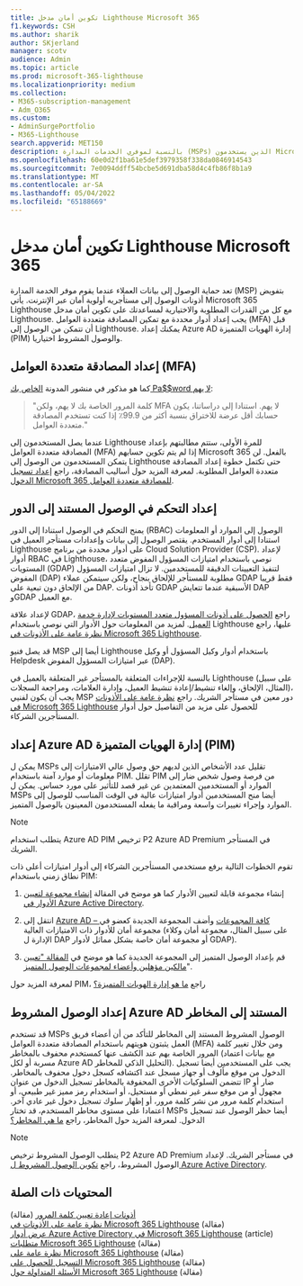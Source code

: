 ```yaml
---
title: تكوين أمان مدخل Lighthouse Microsoft 365
f1.keywords: CSH
ms.author: sharik
author: SKjerland
manager: scotv
audience: Admin
ms.topic: article
ms.prod: microsoft-365-lighthouse
ms.localizationpriority: medium
ms.collection:
- M365-subscription-management
- Adm_O365
ms.custom:
- AdminSurgePortfolio
- M365-Lighthouse
search.appverid: MET150
description: بالنسبة لموفري الخدمات المدارة (MSPs) الذين يستخدمون Microsoft 365 Lighthouse، تعرف على كيفية تكوين أمان المدخل.
ms.openlocfilehash: 60e0d2f1ba61e5def3979358f338da0846914543
ms.sourcegitcommit: 7e0094ddff54bcbe5d691dba58d4c4fb86f8b1a9
ms.translationtype: MT
ms.contentlocale: ar-SA
ms.lasthandoff: 05/04/2022
ms.locfileid: "65188669"
---
```

# <a name="configure-microsoft-365-lighthouse-portal-security"></a>تكوين أمان مدخل Lighthouse Microsoft 365

تعد حماية الوصول إلى بيانات العملاء عندما يقوم موفر الخدمة المدارة (MSP) بتفويض أذونات الوصول إلى مستأجريه أولوية أمان عبر الإنترنت. يأتي Microsoft 365 Lighthouse مع كل من القدرات المطلوبة والاختيارية لمساعدتك على تكوين أمان مدخل Lighthouse. يجب إعداد أدوار محددة مع تمكين المصادقة متعددة العوامل (MFA) قبل أن تتمكن من الوصول إلى Lighthouse. يمكنك إعداد Azure AD إدارة الهويات المتميزة (PIM) والوصول المشروط اختياريا.

## <a name="set-up-multifactor-authentication-mfa"></a>إعداد المصادقة متعددة العوامل (MFA)

كما هو مذكور في منشور المدونة [الخاص بك Pa$$word لا يهم](https://techcommunity.microsoft.com/t5/azure-active-directory-identity/your-pa-word-doesn-t-matter/ba-p/731984):

> "كلمة المرور الخاصة بك لا يهم، ولكن MFA لا يهم. استنادا إلى دراساتنا، يكون حسابك أقل عرضة للاختراق بنسبة أكثر من 99.9٪ إذا كنت تستخدم المصادقة متعددة العوامل."

عندما يصل المستخدمون إلى Lighthouse للمرة الأولى، ستتم مطالبتهم بإعداد المصادقة متعددة العوامل (MFA) إذا لم يتم تكوين حسابهم Microsoft 365 بالفعل. لن يتمكن المستخدمون من الوصول إلى Lighthouse حتى تكتمل خطوة إعداد المصادقة متعددة العوامل المطلوبة. لمعرفة المزيد حول أساليب المصادقة، راجع [إعداد تسجيل الدخول Microsoft 365 للمصادقة متعددة العوامل](https://support.microsoft.com/office/ace1d096-61e5-449b-a875-58eb3d74de14).

## <a name="set-up-role-based-access-control"></a>إعداد التحكم في الوصول المستند إلى الدور

يمنح التحكم في الوصول استنادا إلى الدور (RBAC) الوصول إلى الموارد أو المعلومات استنادا إلى أدوار المستخدم. يقتصر الوصول إلى بيانات وإعدادات مستأجر العميل في Lighthouse على أدوار محددة من برنامج Cloud Solution Provider (CSP). لإعداد أدوار RBAC في Lighthouse، نوصي باستخدام امتيازات المسؤول المفوض متعدد المستويات (GDAP) لتنفيذ التعيينات الدقيقة للمستخدمين. لا تزال امتيازات المسؤول المفوض (DAP) مطلوبة للمستأجر للإلحاق بنجاح، ولكن سيتمكن عملاء GDAP فقط قريبا من الإلحاق دون تبعية على DAP. تأخذ أذونات GDAP الأسبقية عندما تتعايش DAP وGDAP مع العميل.

لإعداد علاقة GDAP، راجع [الحصول على أذونات المسؤول متعدد المستويات لإدارة خدمة العميل](/partner-center/gdap-obtain-admin-permissions-to-manage-customer). لمزيد من المعلومات حول الأدوار التي نوصي باستخدام Lighthouse عليها، راجع [نظرة عامة على الأذونات في Microsoft 365 Lighthouse](m365-lighthouse-overview-of-permissions.md).

قد يصل فنيو MSP أيضا إلى Lighthouse باستخدام أدوار وكيل المسؤول أو وكيل Helpdesk عبر امتيازات المسؤول المفوض (DAP).

بالنسبة للإجراءات المتعلقة بالمستأجر غير المتعلقة بالعميل في Lighthouse (على سبيل المثال، الإلحاق، وإلغاء تنشيط/إعادة تنشيط العميل، وإدارة العلامات، ومراجعة السجلات)، يجب أن يكون لفنيي MSP دور معين في مستأجر الشريك. راجع [نظرة عامة على الأذونات في Microsoft 365 Lighthouse](m365-lighthouse-overview-of-permissions.md) للحصول على مزيد من التفاصيل حول أدوار المستأجرين الشركاء.

## <a name="set-up-azure-ad-privileged-identity-management-pim"></a>إعداد Azure AD إدارة الهويات المتميزة (PIM)

يمكن ل MSPs تقليل عدد الأشخاص الذين لديهم حق وصول عالي الامتيازات إلى معلومات أو موارد آمنة باستخدام PIM. تقلل PIM من فرصة وصول شخص ضار إلى الموارد أو المستخدمين المعتمدين عن غير قصد للتأثير على مورد حساس. يمكن ل MSPs أيضا منح المستخدمين أدوار امتيازات عالية في الوقت المناسب للوصول إلى الموارد وإجراء تغييرات واسعة ومراقبة ما يفعله المستخدمون المعينون بالوصول المتميز.

> [!NOTE]
> يتطلب استخدام Azure AD PIM ترخيص P2 Azure AD Premium في المستأجر الشريك.

تقوم الخطوات التالية برفع مستخدمي المستأجرين الشركاء إلى أدوار امتيازات أعلى ذات نطاق زمني باستخدام PIM:

1. إنشاء مجموعة قابلة لتعيين الأدوار كما هو موضح في المقالة [إنشاء مجموعة لتعيين الأدوار في Azure Active Directory](/azure/active-directory/roles/groups-create-eligible).

2. انتقل إلى [Azure AD – كافة المجموعات](https://portal.azure.com/#blade/Microsoft_AAD_IAM/GroupsManagementMenuBlade/AllGroups) وأضف المجموعة الجديدة كعضو في مجموعة أمان للأدوار ذات الامتيازات العالية (على سبيل المثال، مجموعة أمان وكلاء الإدارة ل DAP أو مجموعة أمان خاصة بشكل مماثل لأدوار GDAP).

3. قم بإعداد الوصول المتميز إلى المجموعة الجديدة كما هو موضح في [المقالة "تعيين مالكين مؤهلين وأعضاء لمجموعات الوصول المتميز](/azure/active-directory/privileged-identity-management/groups-assign-member-owner)".

لمعرفة المزيد حول PIM، راجع [ما هو إدارة الهويات المتميزة؟](/azure/active-directory/privileged-identity-management/pim-configure)

## <a name="set-up-risk-based-azure-ad-conditional-access"></a>إعداد الوصول المشروط Azure AD المستند إلى المخاطر

قد تستخدم MSPs الوصول المشروط المستند إلى المخاطر للتأكد من أن أعضاء فريق العمل يثبتون هويتهم باستخدام المصادقة متعددة العوامل (MFA) ومن خلال تغيير كلمة المرور الخاصة بهم عند الكشف عنها كمستخدم محفوف بالمخاطر (مع بيانات اعتماد مسربة أو لكل Azure AD التحليل الذكي للمخاطر). يجب على المستخدمين أيضا تسجيل الدخول من موقع مألوف أو جهاز مسجل عند اكتشافه كسجل دخول محفوف بالمخاطر. تتضمن السلوكيات الأخرى المحفوفة بالمخاطر تسجيل الدخول من عنوان IP ضار أو مجهول أو من موقع سفر غير نمطي أو مستحيل، أو استخدام رمز مميز غير طبيعي، أو استخدام كلمة مرور من نشر كلمة مرور، أو إظهار سلوك تسجيل دخول غير عادي آخر. اعتمادا على مستوى مخاطر المستخدم، قد تختار MSPs أيضا حظر الوصول عند تسجيل الدخول. لمعرفة المزيد حول المخاطر، راجع [ما هي المخاطر؟](/azure/active-directory/identity-protection/concept-identity-protection-risks)

> [!NOTE]
> يتطلب الوصول المشروط ترخيص P2 Azure AD Premium في مستأجر الشريك. لإعداد الوصول المشروط، راجع [تكوين الوصول المشروط ل Azure Active Directory](/appcenter/general/configuring-aad-conditional-access).

## <a name="related-content"></a>المحتويات ذات الصلة

[أذونات إعادة تعيين كلمة المرور](/azure/active-directory/roles/permissions-reference#password-reset-permissions) (مقالة)\
[نظرة عامة على الأذونات في Microsoft 365 Lighthouse](m365-lighthouse-overview-of-permissions.md) (مقالة)\
[عرض أدوار Azure Active Directory في Microsoft 365 Lighthouse](m365-lighthouse-view-your-roles.md) (article)\
[متطلبات Microsoft 365 Lighthouse](m365-lighthouse-requirements.md) (مقالة)\
[نظرة عامة على Microsoft 365 Lighthouse](m365-lighthouse-overview.md) (مقالة)\
[التسجيل للحصول على Microsoft 365 Lighthouse](m365-lighthouse-sign-up.md) (مقالة)\
[الأسئلة المتداولة حول Microsoft 365 Lighthouse](m365-lighthouse-faq.yml) (مقالة)